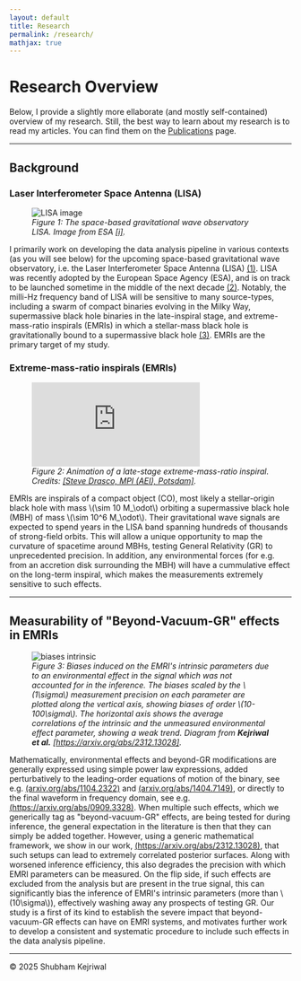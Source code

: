 ```yaml
---
layout: default
title: Research
permalink: /research/
mathjax: true
---
```


# Research Overview  

Below, I provide a slightly more ellaborate (and mostly self-contained) overview of my research. Still, the best way to learn about my research is to read my articles. You can find them on the [Publications](/shubham/publications) page.  

---

## Background

### Laser Interferometer Space Antenna (LISA)

<figure>
  <!-- Inline style on IMG sets DESKTOP max width -->
  <!-- CSS handles mobile scaling (width: 100%, max-width: 100%) -->
  <img src="{{ site.baseurl | default: '' }}/assets/LISA.jpg" alt="LISA image" style="max-width: 400px;"/>
  <figcaption>
    <em>Figure 1: The space-based gravitational wave observatory LISA. Image from ESA <a href="https://www.esa.int/ESA_Multimedia/Images/2002/02/LISA_Laser_Interferometer_Space_Antenna_line_drawing" target="_blank">[i]</a>.</em>
  </figcaption>
</figure>  

I primarily work on developing the data analysis pipeline in various contexts (as you will see below) for the upcoming space-based gravitational wave observatory, i.e. the Laser Interferometer Space Antenna (LISA) [(1)](https://lisa.nasa.gov/). LISA was recently adopted by the European Space Agency (ESA), and is on track to be launched sometime in the middle of the next decade [(2)](https://www.esa.int/Science_Exploration/Space_Science/LISA/Capturing_the_ripples_of_spacetime_LISA_gets_go-ahead). Notably, the milli-Hz frequency band of LISA will be sensitive to many source-types, including a swarm of compact binaries evolving in the Milky Way, supermassive black hole binaries in the late-inspiral stage, and extreme-mass-ratio inspirals (EMRIs) in which a stellar-mass black hole is gravitationally bound to a supermassive black hole [(3)](https://arxiv.org/abs/2402.07571). EMRIs are the primary target of my study.  


### Extreme-mass-ratio inspirals (EMRIs)  

<figure>
  <!-- Video uses CSS for max-width and aspect ratio -->
  <div class="video-container">
    <iframe
            src="https://www.youtube.com/embed/WPvkzSvgHvc"
            title="Inspiralling EMRI video"
            frameborder="0"
            allow="accelerometer; autoplay; clipboard-write; encrypted-media; gyroscope; picture-in-picture; web-share"
            allowfullscreen>
    </iframe>
  </div>
  <figcaption>
    <em>Figure 2: Animation of a late-stage extreme-mass-ratio inspiral. Credits: <a href="https://www.youtube.com/watch?v=WPvkzSvgHvc" target="_blank">[Steve Drasco, MPI (AEI), Potsdam]</a>.</em>
  </figcaption>
</figure>


EMRIs are inspirals of a compact object (CO), most likely a stellar-origin black hole with mass \\(\sim 10 M_\odot\\) orbiting a supermassive black hole (MBH) of mass \\(\sim 10^6 M_\odot\\). Their gravitational wave signals are expected to spend years in the LISA band spanning hundreds of thousands of strong-field orbits. This will allow a unique opportunity to map the curvature of spacetime around MBHs, testing General Relativity (GR) to unprecedented precision. In addition, any environmental forces (for e.g. from an accretion disk surrounding the MBH) will have a cummulative effect on the long-term inspiral, which makes the measurements extremely sensitive to such effects.

---

## Measurability of "Beyond-Vacuum-GR" effects in EMRIs  

<figure>
  <!-- Inline style on IMG sets DESKTOP max width -->
  <!-- CSS handles mobile scaling (width: 100%, max-width: 100%) -->
  <img src="{{ site.baseurl | default: '' }}/assets/joint_analysis/correlation_bias-1.png" alt="biases intrinsic" style="max-width: 400px;"/>
  <figcaption>
    <em>Figure 3: Biases induced on the EMRI's intrinsic parameters due to an environmental effect in the signal which was not accounted for in the inference. The biases scaled by the \(1\sigma\) measurement precision on each parameter are plotted along the vertical axis, showing biases of order \(10-100\sigma\). The horizontal axis shows the average correlations of the intrinsic and the unmeasured environmental effect parameter, showing a weak trend. Diagram from <strong>Kejriwal et al.</strong> <a href="https://arxiv.org/abs/2312.13028" target="_blank">[https://arxiv.org/abs/2312.13028]</a>.</em>
  </figcaption>
</figure> 

Mathematically, environmental effects and beyond-GR modifications are generally expressed using simple power law expressions, added perturbatively to the leading-order equations of motion of the binary, see e.g. [(arxiv.org/abs/1104.2322)](https://arxiv.org/abs/1104.2322) and [(arxiv.org/abs/1404.7149)](https://arxiv.org/abs/1404.7149), or directly to the final waveform in frequency domain, see e.g. [(https://arxiv.org/abs/0909.3328)](https://arxiv.org/abs/0909.3328). When multiple such effects, which we generically tag as "beyond-vacuum-GR" effects, are being tested for during inference, the general expectation in the literature is then that they can simply be added together. However, using a generic mathematical framework, we show in our work, [(https://arxiv.org/abs/2312.13028)](https://arxiv.org/abs/2312.13028), that such setups can lead to extremely correlated posterior surfaces. Along with worsened inference efficiency, this also degrades the precision with which EMRI parameters can be measured. On the flip side, if such effects are excluded from the analysis but are present in the true signal, this can significantly bias the inference of EMRI's intrinsic parameters (more than \\(10\sigma\\)), effectively washing away any prospects of testing GR. Our study is a first of its kind to establish the severe impact that beyond-vacuum-GR effects can have on EMRI systems, and motivates further work to develop a consistent and systematic procedure to include such effects in the data analysis pipeline.  

---  

© 2025 Shubham Kejriwal
